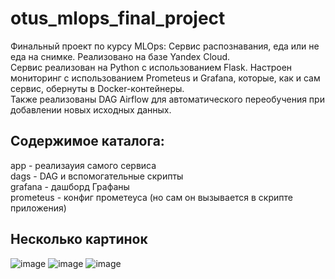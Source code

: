 # otus_mlops_final_project

Финальный проект по курсу MLOps: Сервис распознавания, еда или не еда на снимке. Реализовано на базе Yandex Cloud.    
Сервис реализован на Python с использованием Flask. Настроен мониторинг с использованием Prometeus и Grafana, которые, как и сам сервис, обернуты в Docker-контейнеры.  
Также реализованы DAG Airflow для автоматического переобучения при добавлении новых исходных данных.

## Содержимое каталога:
app - реализауия самого сервиса  
dags - DAG и вспомогательные скрипты  
grafana - дашборд Графаны  
prometeus - конфиг прометеуса (но сам он вызывается в скрипте приложения)    

## Несколько картинок
![image](https://github.com/Xairete/otus_mlops_final_project/assets/46996898/213f7743-b3bf-444e-8eab-150c40408cf8)
![image](https://github.com/Xairete/otus_mlops_final_project/assets/46996898/cff2fb4a-f1d0-4ac2-8bd5-5b5607533e2d)
![image](https://github.com/Xairete/otus_mlops_final_project/assets/46996898/a501ce12-9113-4879-aec7-2a40006fed18)
